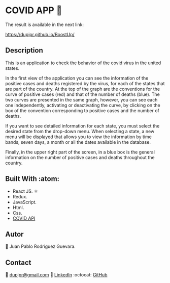 # COVID APP :syringe:

The result is available in the next link:

https://dupjpr.github.io/BoostUp/

## Description 

This is an application to check the behavior of the covid virus in the united states.

In the first view of the application you can see the information of the positive cases and deaths registered by the virus, for each of the states that are part of the country. At the top of the graph are the conventions for the curve of positive cases (red) and that of the number of deaths (blue). The two curves are presented in the same graph, however, you can see each one independently, activating or deactivating the curve, by clicking on the box of the convention corresponding to positive cases and the number of deaths.

If you want to see detailed information for each state, you must select the desired state from the drop-down menu. When selecting a state, a new menu will be displayed that allows you to view the information by time bands, seven days, a month or all the dates available in the database.

Finally, in the upper right part of the screen, in a blue box is the general information on the number of positive cases and deaths throughout the country.

## Built With :atom:

* React JS. ⚛
* Redux.
* JavaScript.
* Html.
* Css.
* [COVID API](https://covidtracking.com/data/api)

## Autor

:man: Juan Pablo Rodríguez Guevara.

## Contact

:email: dupjpr@gmail.com
:briefcase: [LinkedIn](https://www.linkedin.com/in/juanp-rodr%C3%ADguez/)
:octocat: [GitHub](https://github.com/dupjpr) 

